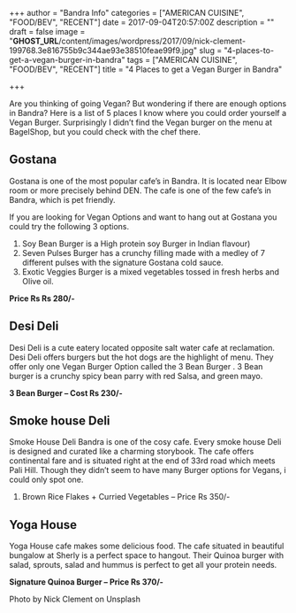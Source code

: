 +++
author = "Bandra Info"
categories = ["AMERICAN CUISINE", "FOOD/BEV", "RECENT"]
date = 2017-09-04T20:57:00Z
description = ""
draft = false
image = "__GHOST_URL__/content/images/wordpress/2017/09/nick-clement-199768.3e816755b9c344ae93e38510feae99f9.jpg"
slug = "4-places-to-get-a-vegan-burger-in-bandra"
tags = ["AMERICAN CUISINE", "FOOD/BEV", "RECENT"]
title = "4 Places to get a Vegan Burger in Bandra"

+++


<p>Are you thinking of going Vegan? But wondering if there are enough options in Bandra? Here is a list of 5 places I know where you could order yourself a Vegan Burger. Surprisingly I didn’t find the Vegan burger on the menu at BagelShop, but you could check with the chef there.</p>
<h2>Gostana</h2>
<p>Gostana is one of the most popular cafe’s in Bandra. It is located near Elbow room or more precisely behind DEN. The cafe is one of the few cafe’s in Bandra, which is pet friendly.</p>
<p>If you are looking for Vegan Options and want to hang out at Gostana you could try the following 3 options.</p>
<ol>
<li>Soy Bean Burger is a High protein soy Burger in Indian flavour)</li>
<li>Seven Pulses Burger has a crunchy filling made with a medley of 7 different pulses with the signature Gostana cold sauce.</li>
<li>Exotic Veggies Burger is a mixed vegetables tossed in fresh herbs and Olive oil.</li>
</ol>
<p><strong>Price Rs Rs 280/- </strong></p>
<h2>Desi Deli</h2>
<p>Desi Deli is a cute eatery located opposite salt water cafe at reclamation. Desi Deli offers burgers but the hot dogs are the highlight of menu. They offer only one Vegan Burger Option called the 3 Bean Burger . 3 Bean burger is a crunchy spicy bean parry with red Salsa, and green mayo.</p>
<p><strong>3 Bean Burger &#8211; Cost Rs 230/- </strong></p>
<h2>Smoke house Deli</h2>
<p>Smoke House Deli Bandra is one of the cosy cafe. Every smoke house Deli is designed and curated like a charming storybook. The cafe offers continental fare and is situated right at the end of 33rd road which meets Pali Hill. Though they didn’t seem to have many Burger options for Vegans, i could only spot one.</p>
<ol>
<li>Brown Rice Flakes + Curried Vegetables &#8211; Price Rs 350/-</li>
</ol>
<h2>Yoga House</h2>
<p>Yoga House cafe makes some delicious food. The cafe situated in beautiful bungalow at Sherly is a perfect space to hangout. Their Quinoa burger with salad, sprouts, salad and hummus is perfect to get all your protein needs.</p>
<p><strong>Signature Quinoa Burger &#8211; Price Rs 370/- </strong></p>
<p>Photo by Nick Clement on Unsplash</p>



